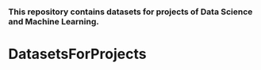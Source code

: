 ### This repository contains datasets for projects of Data Science and Machine Learning.
# DatasetsForProjects
